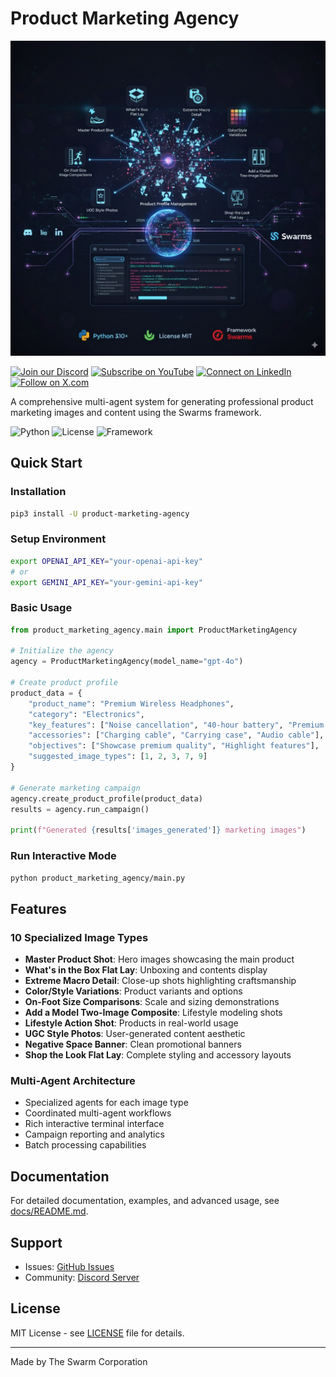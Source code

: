 # Product Marketing Agency

![Product Marketing Agency](assets/pms2.jpeg)

[![Join our Discord](https://img.shields.io/badge/Discord-Join%20our%20server-5865F2?style=for-the-badge&logo=discord&logoColor=white)](https://discord.gg/swarms-999382051935506503) [![Subscribe on YouTube](https://img.shields.io/badge/YouTube-Subscribe-red?style=for-the-badge&logo=youtube&logoColor=white)](https://www.youtube.com/@kyegomez3242) [![Connect on LinkedIn](https://img.shields.io/badge/LinkedIn-Connect-blue?style=for-the-badge&logo=linkedin&logoColor=white)](https://www.linkedin.com/in/kye-g-38759a207/) [![Follow on X.com](https://img.shields.io/badge/X.com-Follow-1DA1F2?style=for-the-badge&logo=x&logoColor=white)](https://x.com/kyegomezb)

A comprehensive multi-agent system for generating professional product marketing images and content using the Swarms framework.

![Python](https://img.shields.io/badge/Python-3.10+-blue.svg)
![License](https://img.shields.io/badge/License-MIT-green.svg)
![Framework](https://img.shields.io/badge/Framework-Swarms-orange.svg)

## Quick Start

### Installation

```bash
pip3 install -U product-marketing-agency
```

### Setup Environment

```bash
export OPENAI_API_KEY="your-openai-api-key"
# or
export GEMINI_API_KEY="your-gemini-api-key"
```

### Basic Usage

```python
from product_marketing_agency.main import ProductMarketingAgency

# Initialize the agency
agency = ProductMarketingAgency(model_name="gpt-4o")

# Create product profile
product_data = {
    "product_name": "Premium Wireless Headphones",
    "category": "Electronics",
    "key_features": ["Noise cancellation", "40-hour battery", "Premium sound"],
    "accessories": ["Charging cable", "Carrying case", "Audio cable"],
    "objectives": ["Showcase premium quality", "Highlight features"],
    "suggested_image_types": [1, 2, 3, 7, 9]
}

# Generate marketing campaign
agency.create_product_profile(product_data)
results = agency.run_campaign()

print(f"Generated {results['images_generated']} marketing images")
```

### Run Interactive Mode

```bash
python product_marketing_agency/main.py
```

## Features

### 10 Specialized Image Types
- **Master Product Shot**: Hero images showcasing the main product
- **What's in the Box Flat Lay**: Unboxing and contents display
- **Extreme Macro Detail**: Close-up shots highlighting craftsmanship
- **Color/Style Variations**: Product variants and options
- **On-Foot Size Comparisons**: Scale and sizing demonstrations
- **Add a Model Two-Image Composite**: Lifestyle modeling shots
- **Lifestyle Action Shot**: Products in real-world usage
- **UGC Style Photos**: User-generated content aesthetic
- **Negative Space Banner**: Clean promotional banners
- **Shop the Look Flat Lay**: Complete styling and accessory layouts

### Multi-Agent Architecture
- Specialized agents for each image type
- Coordinated multi-agent workflows
- Rich interactive terminal interface
- Campaign reporting and analytics
- Batch processing capabilities

## Documentation

For detailed documentation, examples, and advanced usage, see [docs/README.md](docs/README.md).

## Support

- Issues: [GitHub Issues](https://github.com/The-Swarm-Corporation/Product-Marketing-Agency/issues)
- Community: [Discord Server](https://discord.gg/swarms-999382051935506503)

## License

MIT License - see [LICENSE](LICENSE) file for details.

---

Made by The Swarm Corporation